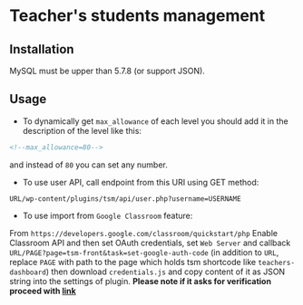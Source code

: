 # Teacher's students management

## Installation

MySQL must be upper than 5.7.8 (or support JSON).

## Usage

- To dynamically get `max_allowance` of each level you should add it in the description of the level like this:

```html
<!--max_allowance=80-->
```

and instead of `80` you can set any number.

- To use user API, call endpoint from this URI using GET method:

`URL/wp-content/plugins/tsm/api/user.php?username=USERNAME`

- To use import from `Google Classroom` feature:

From `https://developers.google.com/classroom/quickstart/php` Enable Classroom API and then set OAuth credentials, set `Web Server` and callback `URL/PAGE?page=tsm-front&task=set-google-auth-code` (in addition to `URL`, replace `PAGE` with path to the page which holds tsm shortcode like `teachers-dashboard`) then download `credentials.js` and copy content of it as JSON string into the settings of plugin. **Please note if it asks for verification proceed with [link](https://console.cloud.google.com/apis/credentials/consent)**
